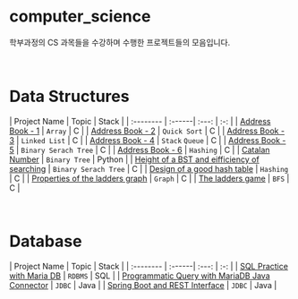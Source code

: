 # computer_science

학부과정의 CS 과목들을 수강하며 수행한 프로젝트들의 모음입니다.

<br/>

# Data Structures

| Project Name | Topic | Stack | 
| :-------- | :------| :---: | :-: |
| [Address Book - 1](https://github.com/24siefil/Computer_Science/tree/main/DS/ds_hw1) | `Array` | C |
| [Address Book - 2](https://github.com/24siefil/Computer_Science/tree/main/DS/ds_hw2) | `Quick Sort` | C |
| [Address Book - 3](https://github.com/24siefil/Computer_Science/tree/main/DS/ds_hw3) | `Linked List` | C |
| [Address Book - 4](https://github.com/24siefil/Computer_Science/tree/main/DS/ds_hw4) | `Stack` `Queue` | C |
| [Address Book - 5](https://github.com/24siefil/Computer_Science/tree/main/DS/ds_hw5) | `Binary Serach Tree` | C |
| [Address Book - 6](https://github.com/24siefil/Computer_Science/tree/main/DS/ds_hw6) | `Hashing` | C |
| [Catalan Number](https://github.com/24siefil/Computer_Science/tree/main/DS/ds_whw1) | `Binary Tree` | Python |
| [Height of a BST and eifficiency of searching](https://github.com/24siefil/Computer_Science/tree/main/DS/ds_whw2) | `Binary Serach Tree` | C |
| [Design of a good hash table](https://github.com/24siefil/Computer_Science/tree/main/DS/ds_whw3) | `Hashing` | C |
| [Properties of the ladders graph](https://github.com/24siefil/Computer_Science/tree/main/DS/ds_whw4) | `Graph` | C |
| [The ladders game](https://github.com/24siefil/Computer_Science/tree/main/DS/ds_hw7) | `BFS` | C |

<br/>


# Database

| Project Name | Topic | Stack | 
| :-------- | :------| :---: | :-: |
| [SQL Practice with Maria DB](https://www.notion.so/24siefil/Maria-DB-and-SQL-Practice-75bb110d7245478a980d25cde6f28e88) | `RDBMS` | SQL |
| [Programmatic Query with MariaDB Java Connector](https://github.com/24siefil/Computer_Science/tree/main/DB/db_hw2) | `JDBC` | Java |
| [Spring Boot and REST Interface](https://github.com/24siefil/Computer_Science/tree/main/DB/db_hw3) | `JDBC` | Java |

<br/>
